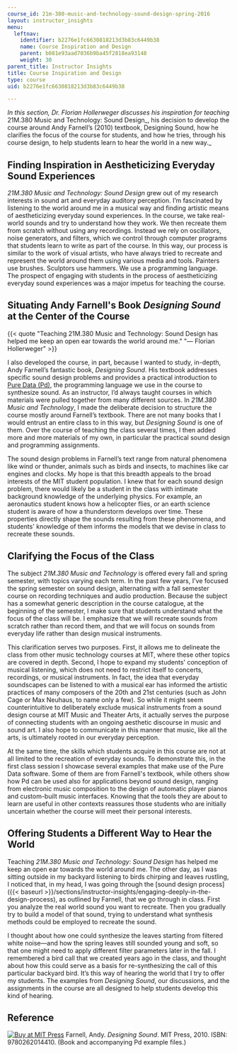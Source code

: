 ```yaml
---
course_id: 21m-380-music-and-technology-sound-design-spring-2016
layout: instructor_insights
menu:
  leftnav:
    identifier: b2276e1fc6630818213d3b83c6449b38
    name: Course Inspiration and Design
    parent: b081e93aad7036b9ba45f2818ea93148
    weight: 30
parent_title: Instructor Insights
title: Course Inspiration and Design
type: course
uid: b2276e1fc6630818213d3b83c6449b38

---
```


_In this section, Dr. Florian Hollerweger discusses his inspiration for teaching_ 21M.380 Music and Technology: Sound Design_, his decision to develop the course around Andy Farnell’s (2010) textbook, Designing Sound, how he clarifies the focus of the course for students, and how he tries, through his course design, to help students learn to hear the world in a new way._

Finding Inspiration in Aestheticizing Everyday Sound Experiences
----------------------------------------------------------------

_21M.380 Music and Technology: Sound Design_ grew out of my research interests in sound art and everyday auditory perception. I’m fascinated by listening to the world around me in a musical way and finding artistic means of aestheticizing everyday sound experiences. In the course, we take real-world sounds and try to understand how they work. We then recreate them from scratch without using any recordings. Instead we rely on oscillators, noise generators, and filters, which we control through computer programs that students learn to write as part of the course. In this way, our process is similar to the work of visual artists, who have always tried to recreate and represent the world around them using various media and tools. Painters use brushes. Sculptors use hammers. We use a programming language. The prospect of engaging with students in the process of aestheticizing everyday sound experiences was a major impetus for teaching the course.

Situating Andy Farnell's Book _Designing Sound_ at the Center of the Course
---------------------------------------------------------------------------

{{< quote "Teaching 21M.380 Music and Technology: Sound Design has helped me keep an open ear towards the world around me." "— Florian Hollerweger" >}}

I also developed the course, in part, because I wanted to study, in-depth, Andy Farnell’s fantastic book, _Designing Sound_. His textbook addresses specific sound design problems and provides a practical introduction to [Pure Data (Pd)](https://puredata.info/), the programming language we use in the course to synthesize sound. As an instructor, I’d always taught courses in which materials were pulled together from many different sources. In _21M.380 Music and Technology_, I made the deliberate decision to structure the course mostly around Farnell’s textbook. There are not many books that I would entrust an entire class to in this way, but _Designing Sound_ is one of them. Over the course of teaching the class several times, I then added more and more materials of my own, in particular the practical sound design and programming assignments.

The sound design problems in Farnell’s text range from natural phenomena like wind or thunder, animals such as birds and insects, to machines like car engines and clocks. My hope is that this breadth appeals to the broad interests of the MIT student population. I knew that for each sound design problem, there would likely be a student in the class with intimate background knowledge of the underlying physics. For example, an aeronautics student knows how a helicopter flies, or an earth science student is aware of how a thunderstorm develops over time. These properties directly shape the sounds resulting from these phenomena, and students' knowledge of them informs the models that we devise in class to recreate these sounds.

Clarifying the Focus of the Class
---------------------------------

The subject _21M.380 Music and Technology_ is offered every fall and spring semester, with topics varying each term. In the past few years, I've focused the spring semester on sound design, alternating with a fall semester course on recording techniques and audio production. Because the subject has a somewhat generic description in the course catalogue, at the beginning of the semester, I make sure that students understand what the focus of the class will be. I emphasize that we will recreate sounds from scratch rather than record them, and that we will focus on sounds from everyday life rather than design musical instruments.

This clarification serves two purposes. First, it allows me to delineate the class from other music technology courses at MIT, where these other topics are covered in depth. Second, I hope to expand my students' conception of musical listening, which does not need to restrict itself to concerts, recordings, or musical instruments. In fact, the idea that everyday soundscapes can be listened to with a musical ear has informed the artistic practices of many composers of the 20th and 21st centuries (such as John Cage or Max Neuhaus, to name only a few). So while it might seem counterintuitive to deliberately exclude musical instruments from a sound design course at MIT Music and Theater Arts, it actually serves the purpose of connecting students with an ongoing aesthetic discourse in music and sound art. I also hope to communicate in this manner that music, like all the arts, is ultimately rooted in our everyday perception.

At the same time, the skills which students acquire in this course are not at all limited to the recreation of everyday sounds. To demonstrate this, in the first class session I showcase several examples that make use of the Pure Data software. Some of them are from Farnell's textbook, while others show how Pd can be used also for applications beyond sound design, ranging from electronic music composition to the design of automatic player pianos and custom-built music interfaces. Knowing that the tools they are about to learn are useful in other contexts reassures those students who are initially uncertain whether the course will meet their personal interests.

Offering Students a Different Way to Hear the World
---------------------------------------------------

Teaching _21M.380 Music and Technology: Sound Design_ has helped me keep an open ear towards the world around me. The other day, as I was sitting outside in my backyard listening to birds chirping and leaves rustling, I noticed that, in my head, I was going through the [sound design process]({{< baseurl >}}/sections/instructor-insights/engaging-deeply-in-the-design-process), as outlined by Farnell, that we go through in class. First you analyze the real world sound you want to recreate. Then you gradually try to build a model of that sound, trying to understand what synthesis methods could be employed to recreate the sound.

I thought about how one could synthesize the leaves starting from filtered white noise—and how the spring leaves still sounded young and soft, so that one might need to apply different filter parameters later in the fall. I remembered a bird call that we created years ago in the class, and thought about how this could serve as a basis for re-synthesizing the call of this particular backyard bird. It’s this way of hearing the world that I try to offer my students. The examples from _Designing Sound_, our discussions, and the assignments in the course are all designed to help students develop this kind of hearing.

Reference
---------

[![Buy at MIT Press](/images/mp_logo.gif)](https://mitpress.mit.edu/9780262014410) Farnell, Andy. _Designing Sound_. MIT Press, 2010. ISBN: 9780262014410. (Book and accompanying Pd example files.)
